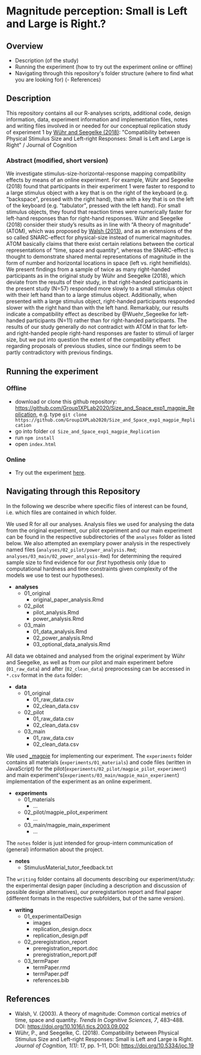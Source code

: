 # Magnitude perception: Small is Left and Large is Right.?

## Overview
- Description (of the study)
- Running the experiment (how to try out the experiment online or offline)
- Navigating through this repository's folder structure (where to find what you are looking for)
(- References)

## Description
This repository contains all our R-analyses scripts, additional code, design information, data, experiment information and implementation files, notes and writing files involved in or needed for our conceptual replication study of experiment 1 by [Wühr and Seegelke (2018)](https://doi.org/10.5334/joc.19): "Compatibility between Physical Stimulus Size and Left-right Responses: Small is Left and Large is Right" / Journal of Cognition

### Abstract (modified, short version)
We investigate stimulus-size-horizontal-response mapping compatibility effects by means of an online experiment. For example, Wühr and Segeelke (2018) found that participants in their experiment 1 were faster to respond to a large stimulus object with a key that is on the right of the keyboard (e.g. "backspace", pressed with the right hand), than with a key that is on the left of the keyboard (e.g. "tabulator", pressed with the left hand). For small stimulus objects, they found that reaction times were numerically faster for left-hand responses than for right-hand responses. Wühr and Seegelke (2018) consider their study’s results as in line with “A theory of magnitude” (ATOM), which was proposed by [Walsh (2013)](https://doi.org/10.1016/j.tics.2003.09.002), and as an extensions of the so called SNARC-effect for physical-size instead of numerical magnitudes. ATOM basically claims that there exist certain relations between the cortical representations  of “time, space and quantity”, whereas the SNARC-effect is thought to demonstrate shared mental representations of magnitude in the form of number and horizontal locations in space (left vs. right hemifields). We present findings from a sample of twice as many right-handed participants as in the original study by Wühr and Seegelke (2018), which deviate from the results of their study, in that right-handed participants in the present study (N=57) responded more slowly to a small stimulus object with their left hand than to a large stimulus object. Additionally, when presented with a large stimulus object, right-handed participants responded slower with the right hand than with the left hand. Remarkably, our results indicate a compatibility effect as described by @Wuehr_Segeelke for left-handed participants (N=11) rather than for right-handed participants. The results of our study generally do not contradict with ATOM in that for left- and right-handed people right-hand responses are faster to stimuli of larger size, but we put into question the extent of the compatibility effect regarding proposals of previous studies, since our findings seem to be partly contradictory with previous findings.


## Running the experiment

### Offline
  - download or clone this github repository: https://github.com/Group1XPLab2020/Size_and_Space_exp1_magpie_Replication, e.g. type `git clone https://github.com/Group1XPLab2020/Size_and_Space_exp1_magpie_Replication`
  - go into folder `cd Size_and_Space_exp1_magpie_Replication`
  - run `npm install` 
  - open `index.html`

### Online
  - Try out the experiment [here](https://main-experiment-group1-xplab2020.netlify.app/).


## Navigating through this Repository
In the following we describe where specific files of interest can be found, i.e. which files are contained in which folder.

We used R for all our analyses. Analysis files we used for analysing the data from the original experiment, our pilot experiment and our main experiment can be found in the respective subdirectories of the `analyses` folder as listed below. We also attempted an exemplary power analysis in the respectively named files (`analyses/02_pilot/power_analysis.Rmd`; `analyses/03_main/02_power_analysis-Rmd`) for determining the required sample size to find evidence for our _first_ hypothesis only (due to computational hardness and time constraints given complexity of the models we use to test our hypotheses).<br>
- **analyses**
  - 01_original
    - original_paper_analysis.Rmd
  - 02_pilot
    - pilot_analysis.Rmd
    - power_analysis.Rmd
  - 03_main
    - 01_data_analysis.Rmd
    - 02_power_analysis.Rmd
    - 03_optional_data_analysis.Rmd
    
All data we obtained and analysed from the original experiment by Wühr and Seegelke, as well as from our pilot and main experiment before (`01_raw_data`) and after (`02_clean_data`) preprocessing can be accessed in `*.csv` format in the `data` folder:
- **data**
  - 01_original
    - 01_raw_data.csv
    - 02_clean_data.csv
  - 02_pilot
    - 01_raw_data.csv
    - 02_clean_data.csv
  - 03_main
    - 01_raw_data.csv
    - 02_clean_data.csv
    
We used [\_magpie](https://github.com/magpie-ea) for implementing our experiment. The `experiments` folder contains all materials (`experiments/01_materials`) and code files (written in JavaScript) for the pilot(`experiments/02_pilot/magpie_pilot_experiment`) and main experiment's(`experiments/03_main/magpie_main_experiment`) implementation of the experiment as an online experiment.
- **experiments**
  - 01_materials
    - ...
  - 02_pilot/magpie_pilot_experiment
    - ...
  - 03_main/magpie_main_experiment
    - ...

The `notes` folder is just intended for group-intern communication of (general) information about the project.
- **notes**
  - StimulusMaterial_tutor_feedback.txt
  
The `writing` folder contains all documents describing our experiment/study: the experimental design paper (including a description and discussion of possible design alternatives), our preregistartion report and final paper (different formats in the respective subfolders, but of the same version).
- **writing**
  - 01_experimentalDesign
    - images
    - replication_design.docx
    - replication_design.pdf
  - 02_preregistration_report
    - preregistration_report.doc
    - preregistration_report.pdf
  - 03_termPaper
    - termPaper.rmd
    - termPaper.pdf
    - references.bib
    
## References

- Walsh, V. (2003). A theory of magnitude: Common cortical metrics of time, space and quantity. *Trends In Cognitive Sciences, 7*, 483–488. DOI: https://doi.org/10.1016/j.tics.2003.09.002 
- Wühr, P., and Seegelke, C. (2018). Compatibility between Physical Stimulus Size and Left-right Responses: Small is Left and Large is Right. *Journal of Cognition, 1(1)*: 17, pp. 1–11, DOI: https://doi.org/10.5334/joc.19


